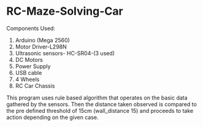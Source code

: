 # RC-Maze-Solving-Car

Components Used:
1. Arduino (Mega 2560)
2. Motor Driver-L298N
3. Ultrasonic sensors- HC-SR04-(3 used)
4. DC Motors
5. Power Supply
6. USB cable
7. 4 Wheels
8. RC Car Chassis

This program uses rule based algorithm that operates on the basic data gathered by the sensors. 
Then the distance taken observed is compared to the pre defined threshold of 15cm (wall_distance 15)
and proceeds to take action depending on the given case.
